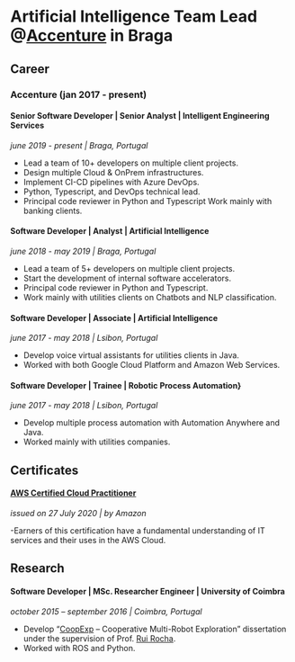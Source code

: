 # Artificial Intelligence Team Lead @[Accenture](https://www.accenture.com) in Braga

## Career

### Accenture (jan 2017 - present)

#### Senior Software Developer | Senior Analyst | Intelligent Engineering Services
*june 2019 - present | Braga, Portugal*

- Lead a team of 10+ developers on multiple client projects.
- Design multiple Cloud & OnPrem infrastructures.
- Implement CI-CD pipelines with Azure DevOps.
- Python, Typescript, and DevOps technical lead.
- Principal code reviewer in Python and Typescript Work mainly with banking clients.  

#### Software Developer | Analyst | Artificial Intelligence
*june 2018 - may 2019 | Braga, Portugal*

- Lead a team of 5+ developers on multiple client projects.
- Start the development of internal software accelerators.
- Principal code reviewer in Python and Typescript.
- Work mainly with utilities clients on Chatbots and NLP classification.

#### Software Developer | Associate | Artificial Intelligence
*june 2017 - may 2018 | Lsibon, Portugal*

- Develop voice virtual assistants for utilities clients in Java.
- Worked with both Google Cloud Platform and Amazon Web Services.

#### Software Developer | Trainee | Robotic Process Automation}
*june 2017 - may 2018 | Lsibon, Portugal*

- Develop multiple process automation with Automation Anywhere and Java.
- Worked mainly with utilities companies.

## Certificates

#### [AWS Certified Cloud Practitioner](https://www.youracclaim.com/badges/7da650b6-8c46-44d8-9a98-ed6083bdf78c?source=linked_in_profile)
*issued on 27 July 2020 | by Amazon*

-Earners of this certification have a fundamental understanding of IT services and their uses in the AWS Cloud.

## Research

#### Software Developer | MSc. Researcher Engineer | University of Coimbra
*october 2015 – september 2016 | Coimbra, Portugal*

- Develop “[CoopExp](http://hdl.handle.net/10316/81490) – Cooperative Multi-Robot Exploration” dissertation under the supervision of Prof. [Rui Rocha](https://estudogeral.sib.uc.pt/browse?type=author&authority=rp18566).
- Worked with ROS and Python.
